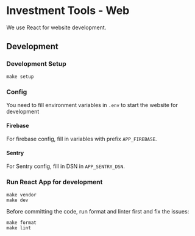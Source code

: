 # Investment Tools - Web

We use React for website development.

## Development

### Development Setup

```
make setup
```

### Config

You need to fill environment variables in `.env` to start the website for development

#### Firebase

For firebase config, fill in variables with prefix `APP_FIREBASE`.

#### Sentry

For Sentry config, fill in DSN in `APP_SENTRY_DSN`.

### Run React App for development

```
make vendor
make dev
```

Before committing the code, run format and linter first and fix the issues:

```
make format
make lint
```
